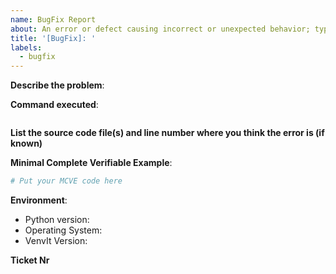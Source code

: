 ```yaml
---
name: BugFix Report
about: An error or defect causing incorrect or unexpected behavior; typically fixed in regular development cycles.
title: '[BugFix]: '
labels:
  - bugfix
---
```


**Describe the problem**:

**Command executed**:

```bash

```

**List the source code file(s) and line number where you think the error is (if known)**

**Minimal Complete Verifiable Example**:

<!-- See http://matthewrocklin.com/blog/work/2018/02/28/minimal-bug-reports or https://stackoverflow.com/help/mcve for an example -->

```python
# Put your MCVE code here
```

**Environment**:

- Python version:
- Operating System:
- VenvIt Version:

**Ticket Nr**

<!--Will be provided by owner -->

